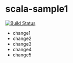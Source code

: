 # scala-sample1

[![Build Status](http://210.59.180.249:8847/api/badges/grandsys/scala-sample1/status.svg)](http://210.59.180.249:8847/grandsys/scala-sample1)

- change1
- change2
- change3
- change4
- change5

